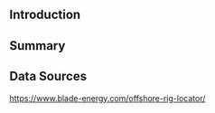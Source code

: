 ## Introduction



## Summary



## Data Sources

https://www.blade-energy.com/offshore-rig-locator/


